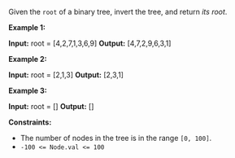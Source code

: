 Given the `root` of a binary tree, invert the tree, and return _its root_.

**Example 1:**

**Input:** root = \[4,2,7,1,3,6,9\]
**Output:** \[4,7,2,9,6,3,1\]

**Example 2:**

**Input:** root = \[2,1,3\]
**Output:** \[2,3,1\]

**Example 3:**

**Input:** root = \[\]
**Output:** \[\]

**Constraints:**

*   The number of nodes in the tree is in the range `[0, 100]`.
*   `-100 <= Node.val <= 100`